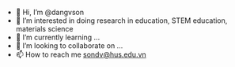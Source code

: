 - 👋 Hi, I’m @dangvson
- 👀 I’m interested in doing research in education, STEM education, materials science
- 🌱 I’m currently learning ...
- 💞️ I’m looking to collaborate on ...
- 📫 How to reach me sondv@hus.edu.vn

<!---
dangvson/dangvson is a ✨ special ✨ repository because its `README.md` (this file) appears on your GitHub profile.
You can click the Preview link to take a look at your changes.
--->
